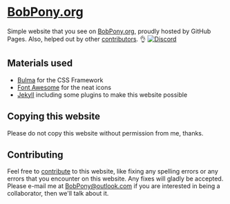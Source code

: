 # [BobPony.org](https://bobpony.org)
Simple website that you see on [BobPony.org](https://bobpony.org), proudly hosted by GitHub Pages. Also, helped out by other [contributors](https://github.com/TheBobPony/bobpony.org/graphs/contributors). :ok_hand:
[![Discord](https://discordapp.com/api/guilds/251862462343806976/widget.png)](https://discord.gg/wZSfjEx)

## Materials used
- [Bulma](https://bulma.io) for the CSS Framework
- [Font Awesome](https://fontawesome.com/) for the neat icons
- [Jekyll](http://jekyllrb.com/) including some plugins to make this website possible

## Copying this website
Please do not copy this website without permission from me, thanks.

## Contributing
Feel free to [contribute](https://github.com/TheBobPony/bobpony.org/wiki/Contributing) to this website, like fixing any spelling errors or any errors that you encounter on this website. Any fixes will gladly be accepted. Please e-mail me at BobPony@outlook.com if you are interested in being a collaborator, then we'll talk about it.
